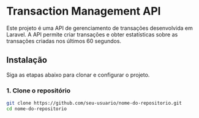 # Transaction Management API

Este projeto é uma API de gerenciamento de transações desenvolvida em Laravel. A API permite criar transações e obter estatísticas sobre as transações criadas nos últimos 60 segundos.

## Instalação

Siga as etapas abaixo para clonar e configurar o projeto.

### 1. Clone o repositório

```bash
git clone https://github.com/seu-usuario/nome-do-repositorio.git
cd nome-do-repositorio


